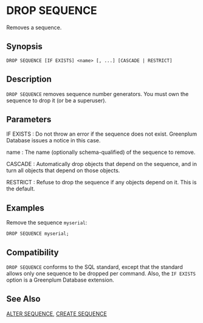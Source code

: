 # DROP SEQUENCE

Removes a sequence.

## Synopsis

``` {#sql_command_synopsis}
DROP SEQUENCE [IF EXISTS] <name> [, ...] [CASCADE | RESTRICT]
```

## Description

`DROP SEQUENCE` removes sequence number generators. You must own the sequence to drop it (or be a superuser).

## Parameters

IF EXISTS
:   Do not throw an error if the sequence does not exist. Greenplum Database issues a notice in this case.

name
:   The name (optionally schema-qualified) of the sequence to remove.

CASCADE
:   Automatically drop objects that depend on the sequence, and in turn all objects that depend on those objects.

RESTRICT
:   Refuse to drop the sequence if any objects depend on it. This is the default.

## Examples

Remove the sequence `myserial`:

```
DROP SEQUENCE myserial;
```

## Compatibility

`DROP SEQUENCE` conforms to the SQL standard, except that the standard allows only one sequence to be dropped per command. Also, the `IF EXISTS` option is a Greenplum Database extension.

## See Also

[ALTER SEQUENCE](/docs/sql-statements/sql-statement-alter-sequence.md), [CREATE SEQUENCE](/docs/sql-statements/sql-statement-create-sequence.md)




